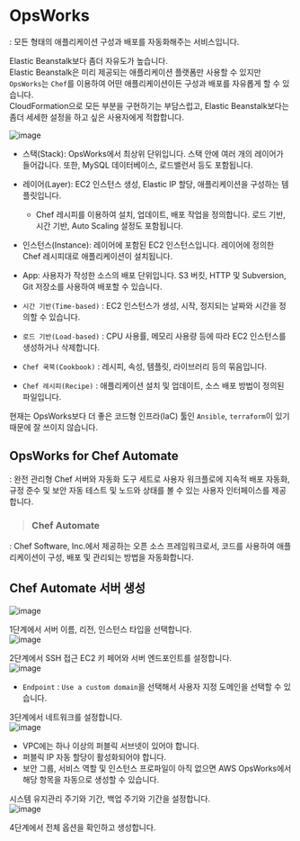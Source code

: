 # OpsWorks

: 모든 형태의 애플리케이션 구성과 배포를 자동화해주는 서비스입니다.

Elastic Beanstalk보다 좀더 자유도가 높습니다.   
Elastic Beanstalk은 미리 제공되는 애플리케이션 플랫폼만 사용할 수 있지만 `OpsWorks`는 `Chef`를 이용하여 어떤 애플리케이션이든 구성과 배포를 자유롭게 할 수 있습니다.   
CloudFormation으로 모든 부분을 구현하기는 부담스럽고, Elastic Beanstalk보다는 좀더 세세한 설정을 하고 싶은 사용자에게 적합합니다.

![image](https://user-images.githubusercontent.com/43658658/147897743-151f7c62-0c3d-457f-8e6e-0408fbdf1b64.png)   
* 스택(Stack): OpsWorks에서 최상위 단위입니다. 스택 안에 여러 개의 레이어가 들어갑니다. 또한, MySQL 데이터베이스, 로드밸런서 등도 포함됩니다.
* 레이어(Layer): EC2 인스턴스 생성, Elastic IP 할당, 애플리케이션을 구성하는 템플릿입니다. 
  - Chef 레시피를 이용하여 설치, 업데이트, 배포 작업을 정의합니다. 로드 기반, 시간 기반, Auto Scaling 설정도 포함됩니다.
* 인스턴스(Instance): 레이어에 포함된 EC2 인스턴스입니다. 레이어에 정의한 Chef 레시피대로 애플리케이션이 설치됩니다.
* App: 사용자가 작성한 소스의 배포 단위입니다. S3 버킷, HTTP 및 Subversion, Git 저장소를 사용하여 배포할 수 있습니다.

* `시간 기반(Time-based)` : EC2 인스턴스가 생성, 시작, 정지되는 날짜와 시간을 정의할 수 있습니다.
* `로드 기반(Load-based)` : CPU 사용률, 메모리 사용량 등에 따라 EC2 인스턴스를 생성하거나 삭제합니다.
* `Chef 쿡북(Cookbook)` : 레시피, 속성, 템플릿, 라이브러리 등의 묶음입니다.
* `Chef 레시피(Recipe)` : 애플리케이션 설치 및 업데이트, 소스 배포 방법이 정의된 파일입니다.

현재는 OpsWorks보다 더 좋은 코드형 인프라(IaC) 툴인 `Ansible`, `terraform`이 있기 때문에 잘 쓰이지 않습니다.

## OpsWorks for Chef Automate

: 완전 관리형 Chef 서버와 자동화 도구 세트로 사용자 워크플로에 지속적 배포 자동화, 규정 준수 및 보안 자동 테스트 및 노드와 상태를 볼 수 있는 사용자 인터페이스를 제공합니다.

> <h3>Chef Automate</h3>

: Chef Software, Inc.에서 제공하는 오픈 소스 프레임워크로서, 코드를 사용하여 애플리케이션이 구성, 배포 및 관리되는 방법을 자동화합니다.

## Chef Automate 서버 생성

![image](https://user-images.githubusercontent.com/43658658/147901747-774bd549-a8e6-4424-bf22-a99366c82cb0.png)

1단계에서 서버 이름, 리전, 인스턴스 타입을 선택합니다.   
![image](https://user-images.githubusercontent.com/43658658/147901864-849e2816-5ed8-415f-ad8f-7923917be72f.png)

2단계에서 SSH 접근 EC2 키 페어와 서버 엔드포인트를 설정합니다.   
![image](https://user-images.githubusercontent.com/43658658/147901950-7dbaf6f4-ef25-49ca-b614-d2b775077d49.png)   
* `Endpoint` : `Use a custom domain`을 선택해서 사용자 지정 도메인을 선택할 수 있습니다.

3단계에서 네트워크를 설정합니다.   
![image](https://user-images.githubusercontent.com/43658658/147902114-01253d93-3934-4eef-8bdc-315cbf178ffc.png)   
* VPC에는 하나 이상의 퍼블릭 서브넷이 있어야 합니다.
* 퍼블릭 IP 자동 할당이 활성화되어야 합니다.
* 보안 그룹, 서비스 역할 및 인스턴스 프로파일이 아직 없으면 AWS OpsWorks에서 해당 항목을 자동으로 생성할 수 있습니다. 

시스템 유지관리 주기와 기간, 백업 주기와 기간을 설정합니다.   
![image](https://user-images.githubusercontent.com/43658658/147904945-1b914798-fe0e-4b8a-8425-59c2e00eb278.png)

4단계에서 전체 옵션을 확인하고 생성합니다.









